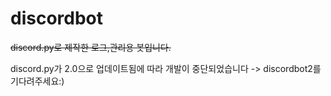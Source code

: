 # discordbot
~~discord.py로 제작한 로그,관리용 봇입니다.~~

discord.py가 2.0으로 업데이트됨에 따라 개발이 중단되었습니다 -> discordbot2를 기다려주세요:)
